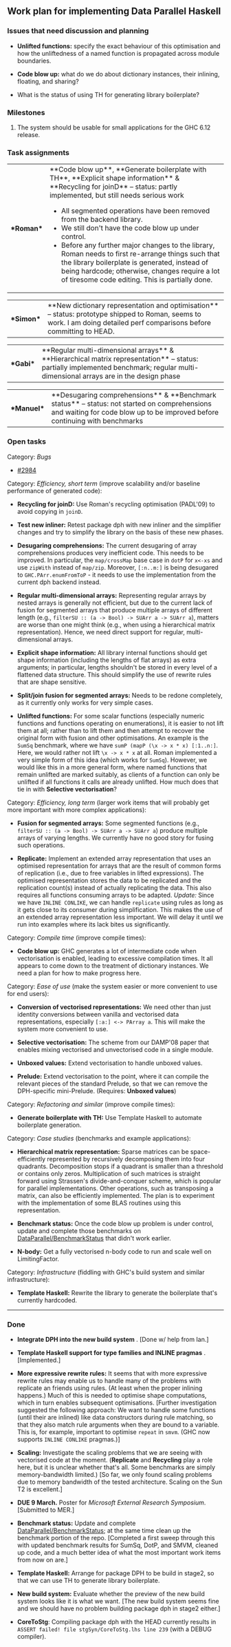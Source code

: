 ## Work plan for implementing Data Parallel Haskell

### Issues that need discussion and planning

- **Unlifted functions:** specify the exact behaviour of this optimisation and how the unliftedness of a named function is propagated across module boundaries.

- **Code blow up:** what do we do about dictionary instances, their inlining, floating, and sharing?

- What is the status of using TH for generating library boilerplate?

### Milestones

1. The system should be usable for small applications for the GHC 6.12 release.

### Task assignments

<table><tr><th>*Roman*</th>
<td>**Code blow up**, **Generate boilerplate with TH**, **Explicit shape information** & **Recycling for joinD**
– status: partly implemented, but still needs serious work

- All segmented operations have been removed from the backend library.
- We still don't have the code blow up under control.
- Before any further major changes to the library, Roman needs to first re-arrange things such that the library boilerplate is generated, instead of being hardcode; otherwise, changes require a lot of tiresome code editing.  This is partially done.

</td></tr></table>

<table><tr><th>*Simon*</th>
<td>**New dictionary representation and optimisation**
– status: prototype shipped to Roman, seems to work.   I am doing detailed perf comparisons before committing to HEAD. 
</td></tr></table>

<table><tr><th>*Gabi*</th>
<td>**Regular multi-dimensional arrays** & **Hierarchical matrix representation**
– status: partially implemented benchmark; regular multi-dimensional arrays are in the design phase
</td></tr></table>

<table><tr><th>*Manuel*</th>
<td>**Desugaring comprehensions** & **Benchmark status**
– status: not started on comprehensions and waiting for code blow up to be improved before continuing with benchmarks
</td></tr></table>

### Open tasks


Category: *Bugs*

- [\#2984](https://gitlab.haskell.org//ghc/ghc/issues/2984)


Category: *Efficiency, short term* (improve scalability and/or baseline performance of generated code):

- **Recycling for joinD:** Use Roman's recycling optimisation (PADL'09) to avoid copying in `joinD`.

- **Test new inliner:** Retest package dph with new inliner and the simplifier changes and try to simplify the library on the basis of these new phases.

- **Desugaring comprehensions:** The current desugaring of array comprehensions produces very inefficient code.  This needs to be improved.  In particular, the `map/crossMap` base case in `dotP` for `x<-xs` and use `zipWith` instead of `map/zip`.  Moreover, `[:n..m:]` is being desugared to `GHC.PArr.enumFromToP` - it needs to use the implementation from the current dph backend instead.

- **Regular multi-dimensional arrays:** Representing regular arrays by nested arrays is generally not efficient, but due to the current lack of fusion for segmented arrays that produce multiple arrays of different length (e.g., `filterSU :: (a -> Bool) -> SUArr a -> SUArr a`), matters are worse than one might think (e.g., when using a hierarchical matrix representation).  Hence, we need direct support for regular, multi-dimensional arrays.

- **Explicit shape information:** All library internal functions should get shape information (including the lengths of flat arrays) as extra arguments; in particular, lengths shouldn't be stored in every level of a flattened data structure.  This should simplify the use of rewrite rules that are shape sensitive.

- **Split/join fusion for segmented arrays:** Needs to be redone completely, as it currently only works for very simple cases.

- **Unlifted functions:** For some scalar functions (especially numeric functions and functions operating on enumerations), it is easier to not lift them at all; rather than to lift them and then attempt to recover the original form with fusion and other optimisations.  An example is the `SumSq` benchmark, where we have `sumP (mapP (\x -> x * x) [:1..n:]`.  Here, we would rather not lift `\x -> x * x` at all.  Roman implemented a very simple form of this idea (which works for `SumSq`).  However, we would like this in a more general form, where named functions that remain unlifted are marked suitably, as clients of a function can only be unlifted if all functions it calls are already unlifted.  How much does that tie in with **Selective vectorisation**?


Category: *Efficiency, long term* (larger work items that will probably get more important with more complex applications):

- **Fusion for segmented arrays:** Some segmented functions (e.g., `filterSU :: (a -> Bool) -> SUArr a -> SUArr a`) produce multiple arrays of varying lengths.  We currently have no good story for fusing such operations.

- **Replicate:** Implement an extended array representation that uses an optimised representation for arrays that are the result of common forms of replication (i.e., due to free variables in lifted expressions).  The optimised representation stores the data to be replicated and the replication count(s) instead of actually replicating the data.  This also requires all functions consuming arrays to be adapted.  *Update:* Since we have `INLINE CONLIKE`, we can handle `replicate` using rules as long as it gets close to its consumer during simplification.  This makes the use of an extended array representation less important.  We will delay it until we run into examples where its lack bites us significantly.


Category:  *Compile time* (improve compile times):

- **Code blow up:** GHC generates a lot of intermediate code when vectorisation is enabled, leading to excessive compilation times.  It all appears to come down to the treatment of dictionary instances.  We need a plan for how to make progress here.


Category: *Ease of use* (make the system easier or more convenient to use for end users):

- **Conversion of vectorised representations:** We need other than just identity conversions between vanilla and vectorised data representations, especially `[:a:] <-> PArray a`.  This will make the system more convenient to use.

- **Selective vectorisation:** The scheme from our DAMP'08 paper that enables mixing vectorised and unvectorised code in a single module.

- **Unboxed values:** Extend vectorisation to handle unboxed values.

- **Prelude:** Extend vectorisation to the point, where it can compile the relevant pieces of the standard Prelude, so that we can remove the DPH-specific mini-Prelude.  (Requires: **Unboxed values**)


Category:  *Refactoring and similar* (improve compile times):

- **Generate boilerplate with TH:** Use Template Haskell to automate boilerplate generation.


Category: *Case studies* (benchmarks and example applications):

- **Hierarchical matrix representation:** Sparse matrices can be space-efficiently represented by recursively decomposing them into four quadrants.  Decomposition stops if a quadrant is smaller than a threshold or contains only zeros.  Multiplication of such matrices is straight forward using Strassen's divide-and-conquer scheme, which is popular for parallel implementations.  Other operations, such as transposing a matrix, can also be efficiently implemented.  The plan is to experiment with the implementation of some BLAS routines using this representation.

- **Benchmark status:** Once the code blow up problem is under control, update and complete those benchmarks on [DataParallel/BenchmarkStatus](data-parallel/benchmark-status) that didn't work earlier.

- **N-body:** Get a fully vectorised n-body code to run and scale well on LimitingFactor.


Category: *Infrastructure* (fiddling with GHC's build system and similar infrastructure):

- **Template Haskell:** Rewrite the library to generate the boilerplate that's currently hardcoded.

---

### Done

- **Integrate DPH into the new build system** . \[Done w/ help from Ian.\]

- **Template Haskell support for type families and INLINE pragmas** . \[Implemented.\]

- **More expressive rewrite rules:** It seems that with more expressive rewrite rules may enable us to handle many of the problems with replicate an friends using rules.  (At least when the proper inlining happens.)  Much of this is needed to optimise shape computations, which in turn enables subsequent optimisations. \[Further investigation suggested the following approach: We want to handle some functions (until their are inlined) like data constructors during rule matching, so that they also match rule arguments when they are bound to a variable.  This is, for example, important to optimise `repeat` in `smvm`.  (GHC now supports `INLINE CONLIKE` pragmas.)\]

- **Scaling:** Investigate the scaling problems that we are seeing with vectorised code at the moment.  (**Replicate** and **Recycling** play a role here, but it is unclear whether that's all.  Some benchmarks are simply memory-bandwidth limited.)  \[So far, we only found scaling problems due to memory bandwidth of the tested architecture.  Scaling on the Sun T2 is excellent.\]

- **DUE 9 March.** Poster for *Microsoft External Research Symposium*.  \[Submitted to MER.\]

- **Benchmark status:** Update and complete [DataParallel/BenchmarkStatus](data-parallel/benchmark-status); at the same time clean up the benchmark portion of the repo.  \[Completed a first sweep through this with updated benchmark results for SumSq, DotP, and SMVM, cleaned up code, and a much better idea of what the most important work items from now on are.\]

- **Template Haskell:** Arrange for package DPH to be build in stage2, so that we can use TH to generate library boilerplate.

- **New build system:** Evaluate whether the preview of the new build system looks like it is what we want.  \[The new build system seems fine and we should have no problem building package dph in stage2 either.\]

- **CoreToStg**: Compiling package dph with the HEAD currently results in `ASSERT failed! file stgSyn/CoreToStg.lhs line 239` (with a DEBUG compiler).
